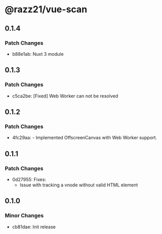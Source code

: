 # @razz21/vue-scan

## 0.1.4

### Patch Changes

- b88e1ab: Nuxt 3 module

## 0.1.3

### Patch Changes

- c5ca2be: [Fixed] Web Worker can not be resolved

## 0.1.2

### Patch Changes

- 4fc29aa: - Implemented OffscreenCanvas with Web Worker support.

## 0.1.1

### Patch Changes

- 0d27955: Fixes:
  - Issue with tracking a vnode without valid HTML element

## 0.1.0

### Minor Changes

- cb81dae: Init release
